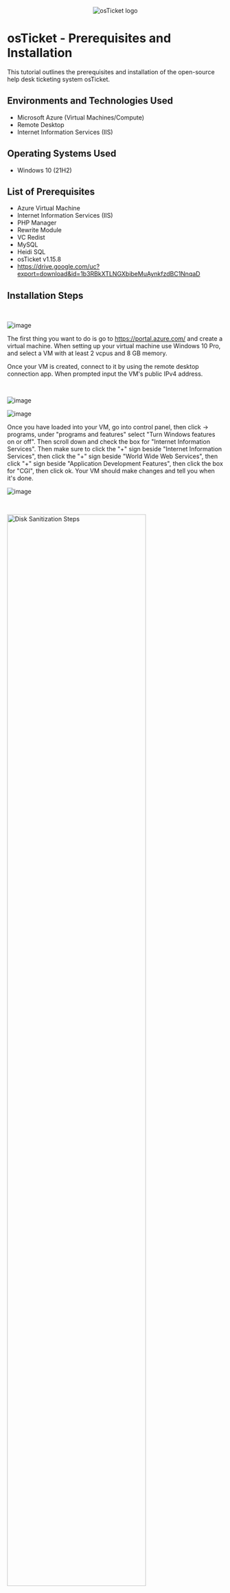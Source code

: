 <p align="center">
<img src="https://i.imgur.com/Clzj7Xs.png" alt="osTicket logo"/>
</p>

<h1>osTicket - Prerequisites and Installation</h1>
This tutorial outlines the prerequisites and installation of the open-source help desk ticketing system osTicket.<br />



<h2>Environments and Technologies Used</h2>

- Microsoft Azure (Virtual Machines/Compute)
- Remote Desktop
- Internet Information Services (IIS)

<h2>Operating Systems Used </h2>

- Windows 10</b> (21H2)

<h2>List of Prerequisites</h2>

- Azure Virtual Machine
- Internet Information Services (IIS)
- PHP Manager
- Rewrite Module
- VC Redist
- MySQL
- Heidi SQL
- osTicket v1.15.8
- https://drive.google.com/uc?export=download&id=1b3RBkXTLNGXbibeMuAynkfzdBC1NnqaD


<h2>Installation Steps</h2>

</p>
<br />

<p>

![image](https://github.com/user-attachments/assets/41a29d95-27d5-4a43-9ac1-47a201cec5b5)

The first thing you want to do is go to https://portal.azure.com/ and create a virtual machine. When setting up your virtual machine use Windows 10 Pro, and select a VM with at least 2 vcpus and 8 GB memory.

Once your VM is created, connect to it by using the remote desktop connection app. When prompted input the VM's public IPv4 address.
</p>
<br />

![image](https://github.com/user-attachments/assets/e2daf46f-9faf-4912-b39e-658adfd1d8f3)

![image](https://github.com/user-attachments/assets/d8e6b8b1-7051-45a0-b451-eab41c1e2dbf)


Once you have loaded into your VM, go into control panel, then click -> programs, under "programs and features" select "Turn Windows features on or off". Then scroll down and check the box for "Internet Information Services". Then make sure to click the "+" sign beside "Internet Information Services", then click the "+" sign beside "World Wide Web Services", then click "+" sign beside "Application Development Features", then click the box for "CGI", then click ok. Your VM should make changes and tell you when it's done.

![image](https://github.com/user-attachments/assets/e5f9ad3d-045b-4cdd-9e0d-671902b17d95)



</p>
<br />

<p>
<img src="https://i.imgur.com/DJmEXEB.png" height="80%" width="80%" alt="Disk Sanitization Steps"/>
</p>
<p>
Lorem ipsum dolor sit amet, consectetur adipiscing elit, sed do eiusmod tempor incididunt ut labore et dolore magna aliqua. Ut enim ad minim veniam, quis nostrud exercitation ullamco laboris nisi ut aliquip ex ea commodo consequat. Duis aute irure dolor in reprehenderit in voluptate velit esse cillum dolore eu fugiat nulla pariatur.
</p>
<br />
